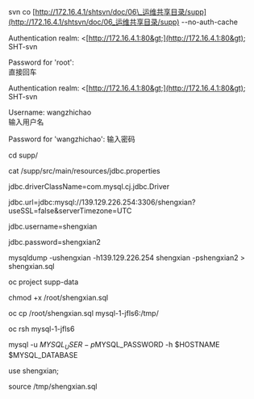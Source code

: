 svn co [http://172.16.4.1/shtsvn/doc/06\_运维共享目录/supp](http://172.16.4.1/shtsvn/doc/06_运维共享目录/supp)  --no-auth-cache

Authentication realm: &lt;[http://172.16.4.1:80&gt;](http://172.16.4.1:80&gt); SHT-svn

Password for 'root':  
  直接回车

Authentication realm: &lt;[http://172.16.4.1:80&gt;](http://172.16.4.1:80&gt); SHT-svn

Username: wangzhichao  
  输入用户名

Password for 'wangzhichao':   输入密码

cd supp/

cat /supp/src/main/resources/jdbc.properties

jdbc.driverClassName=com.mysql.cj.jdbc.Driver

jdbc.url=jdbc:mysql://139.129.226.254:3306/shengxian?useSSL=false&serverTimezone=UTC

jdbc.username=shengxian

jdbc.password=shengxian2

mysqldump  -ushengxian -h139.129.226.254 shengxian -pshengxian2  &gt; shengxian.sql





oc project supp-data



chmod +x  /root/shengxian.sql

oc cp /root/shengxian.sql mysql-1-jfls6:/tmp/



oc rsh mysql-1-jfls6 

mysql -u $MYSQL_USER -p$MYSQL_PASSWORD -h $HOSTNAME $MYSQL_DATABASE

use shengxian;

source /tmp/shengxian.sql





